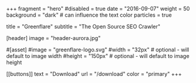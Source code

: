 +++
fragment = "hero"
#disabled = true
date = "2016-09-07"
weight = 50
background = "dark" # can influence the text color
particles = true

title = "Greenflare"
subtitle = "The Open Source SEO Crawler"

[header]
  image = "header-aurora.jpg"

#[asset]
  #image = "greenflare-logo.svg"
  #width = "32px" # optional - will default to image width
  #height = "150px" # optional - will default to image height

[[buttons]]
  text = "Download"
  url = "/download"
  color = "primary"
+++
